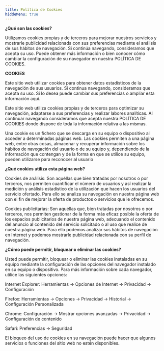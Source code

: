 ```yaml
---
title: Política de Cookies
hiddeMenu: true
---
```


**¿Qué son las cookies?**

Utilizamos cookies propias y de terceros para mejorar nuestros servicios y mostrarle publicidad relacionada con sus preferencias mediante el análisis de sus hábitos de navegación. Si continúa navegando, consideramos que acepta su uso. Puede obtener más información o bien conocer cómo cambiar la configuración de su navegador en nuestra POLÍTICA DE COOKIES.

**COOKIES**

Este sitio web utilizar cookies para obtener datos estadísticos de la navegación de sus usuarios. Si continua navegando, consideramos que acepta su uso. Si lo desea puede cambiar sus preferencias o ampliar esta información aquí.

Este sitio web utiliza cookies propias y de terceros para optimizar su navegación, adaptarse a sus preferencias y realizar labores analíticas. Al continuar navegando consideramos que acepta nuestra POLÍTICA DE COOKIES donde dispone de toda la información relativa a las mismas.

Una cookie es un fichero que se descarga en su equipo o dispositivo al acceder a determinadas páginas web. Las cookies permiten a una página web, entre otras cosas, almacenar y recuperar información sobre los hábitos de navegación del usuario o de su equipo y, dependiendo de la información que contengan y de la forma en que se utilice su equipo, pueden utilizarse para reconocer al usuario

**¿Qué cookies utiliza esta página web?**

Cookies de análisis: Son aquéllas que bien tratadas por nosotros o por terceros, nos permiten cuantificar el número de usuarios y así realizar la medición y análisis estadístico de la utilización que hacen los usuarios del servicio ofertado. Para ello se analiza su navegación en nuestra página web con el fin de mejorar la oferta de productos o servicios que le ofrecemos.

Cookies publicitarias: Son aquéllas que, bien tratadas por nosotros o por terceros, nos permiten gestionar de la forma más eficaz posible la oferta de los espacios publicitarios de nuestra página web, adecuando el contenido del anuncio al contenido del servicio solicitado o al uso que realice de nuestra página web. Para ello podemos analizar sus hábitos de navegación en Internet y podemos mostrarle publicidad relacionada con su perfil de navegación.

**¿Cómo puede permitir, bloquear o eliminar las cookies?**

Usted puede permitir, bloquear o eliminar las cookies instaladas en su equipo mediante la configuración de las opciones del navegador instalado en su equipo o dispositivo. Para más información sobre cada navegador, utilice las siguientes opciones:

Internet Explorer: Herramientas -> Opciones de Internet -> Privacidad -> Configuración

Firefox: Herramientas -> Opciones -> Privacidad -> Historial -> Configuración Personalizada

Chrome: Configuración -> Mostrar opciones avanzadas -> Privacidad -> Configuración de contenido

Safari: Preferencias -> Seguridad

El bloqueo del uso de cookies en su navegación puede hacer que algunos servicios o funciones del sitio web no estén disponibles.
